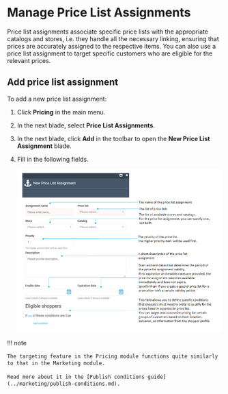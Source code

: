 # Manage Price List Assignments

Price list assignments associate specific price lists with the appropriate catalogs and stores, i.e. they handle all the necessary linking, ensuring that prices are accurately assigned to the respective items. You can also use a price list assignment to target specific customers who are eligible for the relevant prices.

## Add price list assignment

To add a new price list assignment:

1. Click **Pricing** in the main menu.
1. In the next blade, select **Price List Assignments**.
1. In the next blade, click **Add** in the toolbar to open the **New Price List Assignment** blade.
1. Fill in the following fields.

	![New price list assignment screen](media/price-list-assignments.png)


!!! note

	The targeting feature in the Pricing module functions quite similarly to that in the Marketing module.
	
	Read more about it in the [Publish conditions guide](../marketing/publish-conditions.md).

